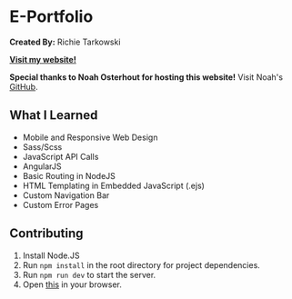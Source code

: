 # E-Portfolio

**Created By:** Richie Tarkowski 

**[Visit my website!](https://richietarkowski.com)**

**Special thanks to Noah Osterhout for hosting this website!**
Visit Noah's [GitHub](https://github.com/NoahFlowa).

## What I Learned
* Mobile and Responsive Web Design
* Sass/Scss
* JavaScript API Calls
* AngularJS
* Basic Routing in NodeJS
* HTML Templating in Embedded JavaScript (.ejs)
* Custom Navigation Bar
* Custom Error Pages

## Contributing
1. Install Node.JS
2. Run ```npm install``` in the root directory for project dependencies.
3. Run ```npm run dev``` to start the server.
4. Open [this](http://localhost:8080) in your browser.
